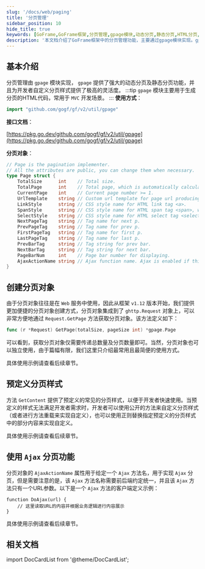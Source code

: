 ```yaml
---
slug: '/docs/web/paging'
title: '分页管理'
sidebar_position: 10
hide_title: true
keywords: [GoFrame,GoFrame框架,分页管理,gpage模块,动态分页,静态分页,HTML分页,MVC开发,Ajax分页,分页样式]
description: '本文档介绍了GoFrame框架中的分页管理功能，主要通过gpage模块实现。gpage模块支持动态和静态分页，并为开发者提供灵活的分页样式自定义方式。文章详细说明了分页对象的创建和使用，支持在Web服务中便捷地获取分页对象。还涵盖了预定义分页样式的使用以及Ajax分页的实现方法，以便于开发人员快速集成和使用。'
---
```


## 基本介绍
分页管理由 `gpage` 模块实现， `gpage` 提供了强大的动态分页及静态分页功能，并且为开发者自定义分页样式提供了极高的灵活度。
:::tip
`gpage` 模块主要用于生成分页的HTML代码，常用于 `MVC` 开发场景。
:::
**使用方式**：

```go
import "github.com/gogf/gf/v2/util/gpage"
```

**接口文档**：

[https://pkg.go.dev/github.com/gogf/gf/v2/util/gpage](https://pkg.go.dev/github.com/gogf/gf/v2/util/gpage)

**分页对象**：

```go
// Page is the pagination implementer.
// All the attributes are public, you can change them when necessary.
type Page struct {
    TotalSize      int    // Total size.
    TotalPage      int    // Total page, which is automatically calculated.
    CurrentPage    int    // Current page number >= 1.
    UrlTemplate    string // Custom url template for page url producing.
    LinkStyle      string // CSS style name for HTML link tag <a>.
    SpanStyle      string // CSS style name for HTML span tag <span>, which is used for first, current and last page tag.
    SelectStyle    string // CSS style name for HTML select tag <select>.
    NextPageTag    string // Tag name for next p.
    PrevPageTag    string // Tag name for prev p.
    FirstPageTag   string // Tag name for first p.
    LastPageTag    string // Tag name for last p.
    PrevBarTag     string // Tag string for prev bar.
    NextBarTag     string // Tag string for next bar.
    PageBarNum     int    // Page bar number for displaying.
    AjaxActionName string // Ajax function name. Ajax is enabled if this attribute is not empty.
}
```

## 创建分页对象

由于分页对象往往是在 `Web` 服务中使用，因此从框架 `v1.12` 版本开始，我们提供更加便捷的分页对象创建方式，分页对象集成到了 `ghttp.Request` 对象上，可以非常方便地通过 `Request.GetPage` 方法获取分页对象。该方法定义如下：

```go
func (r *Request) GetPage(totalSize, pageSize int) *gpage.Page
```

可以看到，获取分页对象仅需要传递总数量及分页数量即可。当然，分页对象也可以独立使用，由于篇幅有限，我们这里只介绍最常用且最简便的使用方式。

具体使用示例请查看后续章节。

## 预定义分页样式

方法 `GetContent` 提供了预定义的常见的分页样式，以便于开发者快速使用。当预定义的样式无法满足开发者需求时，开发者可以使用公开的方法来自定义分页样式（或者进行方法重载来实现自定义），也可以使用正则替换指定预定义的分页样式中的部分内容来实现自定义。

具体使用示例请查看后续章节。

## 使用 `Ajax` 分页功能

分页对象的 `AjaxActionName` 属性用于给定一个 `Ajax` 方法名，用于实现 `Ajax` 分页，但是需要注意的是，该 `Ajax` 方法名称需要前后端约定统一，并且该 `Ajax` 方法只有一个URL参数。以下是一个 `Ajax` 方法的客户端定义示例：

```
function DoAjax(url) {
    // 这里读取URL的内容并根据业务逻辑进行内容展示
}
```

具体使用示例请查看后续章节。

## 相关文档

import DocCardList from '@theme/DocCardList';

<DocCardList />